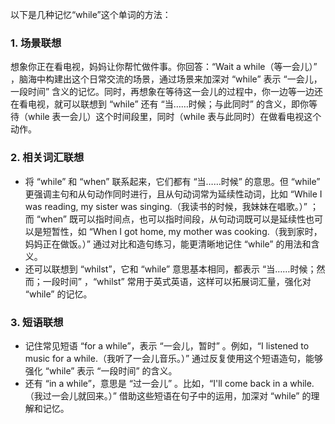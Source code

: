 以下是几种记忆“while”这个单词的方法：

### 1. 场景联想
想象你正在看电视，妈妈让你帮忙做件事。你回答：“Wait a while（等一会儿）” ，脑海中构建出这个日常交流的场景，通过场景来加深对 “while” 表示 “一会儿，一段时间” 含义的记忆。同时，再想象在等待这一会儿的过程中，你一边等一边还在看电视，就可以联想到 “while” 还有 “当……时候；与此同时” 的含义，即你等待（while 表一会儿）这个时间段里，同时（while 表与此同时）在做看电视这个动作。

### 2. 相关词汇联想
 - 将 “while” 和 “when” 联系起来，它们都有 “当……时候” 的意思。但 “while” 更强调主句和从句动作同时进行，且从句动词常为延续性动词，比如 “While I was reading, my sister was singing.（我读书的时候，我妹妹在唱歌。）” ；而 “when” 既可以指时间点，也可以指时间段，从句动词既可以是延续性也可以是短暂性，如 “When I got home, my mother was cooking.（我到家时，妈妈正在做饭。）” 通过对比和造句练习，能更清晰地记住 “while” 的用法和含义。
 - 还可以联想到 “whilst”，它和 “while” 意思基本相同，都表示 “当……时候；然而；一段时间” ，“whilst” 常用于英式英语，这样可以拓展词汇量，强化对 “while” 的记忆。

### 3. 短语联想
 - 记住常见短语 “for a while”，表示 “一会儿，暂时” 。例如，“I listened to music for a while.（我听了一会儿音乐。）” 通过反复使用这个短语造句，能够强化 “while” 表示 “一段时间” 的含义。
 - 还有 “in a while”，意思是 “过一会儿” 。比如，“I'll come back in a while.（我过一会儿就回来。）” 借助这些短语在句子中的运用，加深对 “while” 的理解和记忆。 